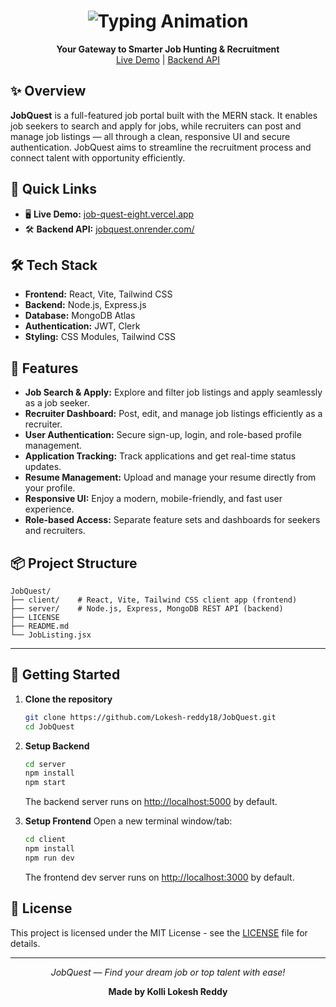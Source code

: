 <h1 align="center">
  <img src="https://readme-typing-svg.herokuapp.com?font=Fira+Code&size=30&pause=100000&color=1a8cc9&center=true&vCenter=true&width=800&lines=JobQuest" alt="Typing Animation" />
</h1>
<p align="center">
  <b>Your Gateway to Smarter Job Hunting & Recruitment</b><br>
  <a href="https://job-quest-eight.vercel.app/">Live Demo</a> |
  <a href="https://jobquest-backend.onrender.com/">Backend API</a>
</p>

## ✨ Overview

**JobQuest** is a full-featured job portal built with the MERN stack. It enables job seekers to search and apply for jobs, while recruiters can post and manage job listings — all through a clean, responsive UI and secure authentication. JobQuest aims to streamline the recruitment process and connect talent with opportunity efficiently.

## 🚀 Quick Links

- 🖥️ <b>Live Demo:</b> [job-quest-eight.vercel.app](https://job-quest-eight.vercel.app/)
- 🛠️ <b>Backend API:</b> [jobquest.onrender.com/](https://jobquest-ifq1.onrender.com/)

## 🛠️ Tech Stack

- **Frontend:** React, Vite, Tailwind CSS
- **Backend:** Node.js, Express.js
- **Database:** MongoDB Atlas
- **Authentication:** JWT, Clerk
- **Styling:** CSS Modules, Tailwind CSS


## 🌟 Features

- **Job Search & Apply:** Explore and filter job listings and apply seamlessly as a job seeker.
- **Recruiter Dashboard:** Post, edit, and manage job listings efficiently as a recruiter.
- **User Authentication:** Secure sign-up, login, and role-based profile management.
- **Application Tracking:** Track applications and get real-time status updates.
- **Resume Management:** Upload and manage your resume directly from your profile.
- **Responsive UI:** Enjoy a modern, mobile-friendly, and fast user experience.
- **Role-based Access:** Separate feature sets and dashboards for seekers and recruiters.

## 📦 Project Structure

```
JobQuest/
├── client/    # React, Vite, Tailwind CSS client app (frontend)
├── server/    # Node.js, Express, MongoDB REST API (backend)
├── LICENSE
├── README.md
└── JobListing.jsx
```

---

## 🚀 Getting Started

1. **Clone the repository**
   ```bash
   git clone https://github.com/Lokesh-reddy18/JobQuest.git
   cd JobQuest
   ```

2. **Setup Backend**
   ```bash
   cd server
   npm install
   npm start
   ```
   The backend server runs on [http://localhost:5000](http://localhost:5000) by default.

3. **Setup Frontend**
   Open a new terminal window/tab:
   ```bash
   cd client
   npm install
   npm run dev
   ```
   The frontend dev server runs on [http://localhost:3000](http://localhost:3000) by default.

## 📄 License

This project is licensed under the MIT License - see the [LICENSE](LICENSE) file for details.

---

<p align="center"><i>JobQuest — Find your dream job or top talent with ease!</i></p>
<p align="center"><b>Made by Kolli Lokesh Reddy</b></p>

